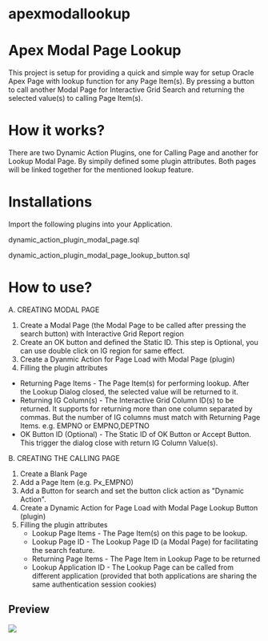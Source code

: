 # apexmodallookup

# Apex Modal Page Lookup

This project is setup for providing a quick and simple way for setup Oracle Apex Page with lookup function for any Page Item(s).  By pressing a button to call another Modal Page for Interactive Grid Search and returning the selected value(s) to calling Page Item(s).

# How it works?

There are two Dynamic Action Plugins, one for Calling Page and another for Lookup Modal Page.  By simpily defined some plugin attributes.  Both pages will be linked together for the mentioned lookup feature.

# Installations

Import the following plugins into your Application.

dynamic_action_plugin_modal_page.sql

dynamic_action_plugin_modal_page_lookup_button.sql

# How to use?

A. CREATING MODAL PAGE
1. Create a Modal Page (the Modal Page to be called after pressing the search button) with Interactive Grid Report region
2. Create an OK button and defined the Static ID.  This step is Optional, you can use double click on IG region for same effect.
3. Create a Dyanmic Action for Page Load with Modal Page (plugin)
4. Filling the plugin attributes
  - Returning Page Items - The Page Item(s) for performing lookup.  After the Lookup Dialog closed, the selected value will be returned to it.
  - Returning IG Column(s) - The Interactive Grid Column ID(s) to be returned.  It supports for returning more than one column separated by commas.  But the number of IG columns must match with Returning Page Items.
e.g. EMPNO  or  EMPNO,DEPTNO
  - OK Button ID (Optional) - The Static ID of OK Button or Accept Button.  This trigger the dialog close with return IG Column Value(s).

B. CREATING THE CALLING PAGE
1. Create a Blank Page
2. Add a Page Item (e.g. Px_EMPNO)
3. Add a Button for search and set the button click action as "Dynamic Action".
4. Create a Dynamic Action for Page Load with Modal Page Lookup Button (plugin)
5. Filling the plugin attributes
   - Lookup Page Items - The Page Item(s) on this page to be lookup.
   - Lookup Page ID - The Lookup Page ID (a Modal Page)  for facilitating the search feature.
   - Returning Page Items - The Page Item in Lookup Page to be returned
   - Lookup Application ID - The Lookup Page can be called from different application (provided that both applications are sharing the same authentication session cookies)
   

## Preview
![](https://github.com/kevincch/apexmodallookup/master/preview.png)
  
